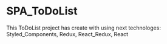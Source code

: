 # SPA_ToDoList
This ToDoList project has create with using next technologes: Styled_Components, Redux, React_Redux, React
